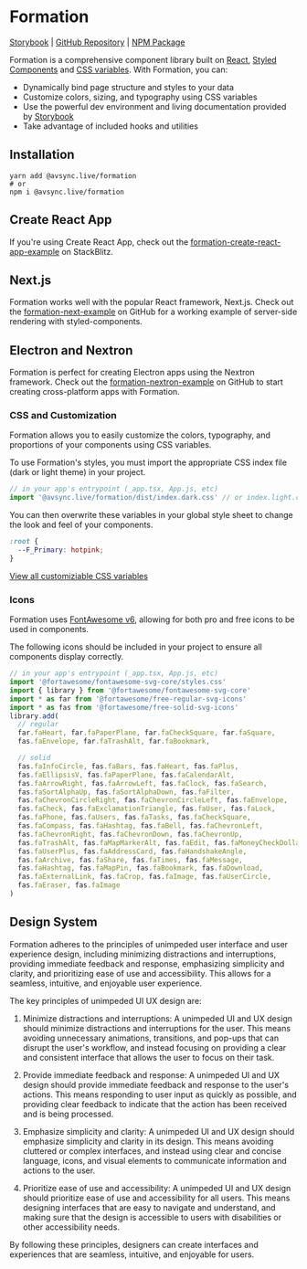 # Formation

[Storybook](https://formation-ui.netlify.app) |
[GitHub Repository](https://github.com/AVsync-LIVE/formation) |
[NPM Package](https://www.npmjs.com/package/@avsync.live/formation)

Formation is a comprehensive component library built on [React](https://reactjs.org/docs/getting-started.html), 
[Styled Components](https://styled-components.com/docs) and [CSS variables](https://developer.mozilla.org/en-US/docs/Web/CSS/Using_CSS_custom_properties). With Formation, you can:

 - Dynamically bind page structure and styles to your data
 - Customize colors, sizing, and typography using CSS variables
 - Use the powerful dev environment and living documentation provided by [Storybook](https://formation-ui.netlify.app) 
 - Take advantage of included hooks and utilities

## Installation

```shell
yarn add @avsync.live/formation
# or
npm i @avsync.live/formation
```

## Create React App

If you're using Create React App, check out the [formation-create-react-app-example](https://stackblitz.com/edit/react-ts-xyhgvu) on StackBlitz.


## Next.js

Formation works well with the popular React framework, Next.js. Check out the [formation-next-example](https://github.com/AVsync-LIVE/formation-next-example) on GitHub for a working example of server-side rendering with styled-components.


## Electron and Nextron

Formation is perfect for creating Electron apps using the Nextron framework. Check out the [formation-nextron-example](https://github.com/AVsync-LIVE/formation-nextron-example) on GitHub to start creating cross-platform apps with Formation.


### CSS and Customization

Formation allows you to easily customize the colors, typography, and proportions of your components using CSS variables. 

To use Formation's styles, you must import the appropriate CSS index file (dark or light theme) in your project. 


```jsx
// in your app's entrypoint (_app.tsx, App.js, etc)
import '@avsync.live/formation/dist/index.dark.css' // or index.light.css
```

You can then overwrite these variables in your global style sheet to change the look and feel of your components.

```css
:root {
  --F_Primary: hotpink;
}
```

[View all customiziable CSS variables](https://formation-ui.netlify.app/?path=/story/theme--theme)


### Icons

Formation uses [FontAwesome v6](https://fontawesome.com/v6/search?m=free), allowing for both pro and free icons to be used in components. 

The following icons should be included in your project to ensure all components display correctly.

```jsx
// in your app's entrypoint (_app.tsx, App.js, etc)
import '@fortawesome/fontawesome-svg-core/styles.css'
import { library } from '@fortawesome/fontawesome-svg-core'
import * as far from '@fortawesome/free-regular-svg-icons'
import * as fas from '@fortawesome/free-solid-svg-icons'
library.add(
  // regular
  far.faHeart, far.faPaperPlane, far.faCheckSquare, far.faSquare,
  fas.faEnvelope, far.faTrashAlt, far.faBookmark,

  // solid
  fas.faInfoCircle, fas.faBars, fas.faHeart, fas.faPlus,
  fas.faEllipsisV, fas.faPaperPlane, fas.faCalendarAlt,
  fas.faArrowRight, fas.faArrowLeft, fas.faClock, fas.faSearch,
  fas.faSortAlphaUp, fas.faSortAlphaDown, fas.faFilter,
  fas.faChevronCircleRight, fas.faChevronCircleLeft, fas.faEnvelope,
  fas.faCheck, fas.faExclamationTriangle, fas.faUser, fas.faLock,
  fas.faPhone, fas.faUsers, fas.faTasks, fas.faCheckSquare,
  fas.faCompass, fas.faHashtag, fas.faBell, fas.faChevronLeft,
  fas.faChevronRight, fas.faChevronDown, fas.faChevronUp,
  fas.faTrashAlt, fas.faMapMarkerAlt, fas.faEdit, fas.faMoneyCheckDollar,
  fas.faUserPlus, fas.faAddressCard, fas.faHandshakeAngle,
  fas.faArchive, fas.faShare, fas.faTimes, fas.faMessage,
  fas.faHashtag, fas.faMapPin, fas.faBookmark, fas.faDownload,
  fas.faExternalLink, fas.faCrop, fas.faImage, fas.faUserCircle,
  fas.faEraser, fas.faImage
)

```


## Design System

Formation adheres to the principles of unimpeded user interface and user experience design, including minimizing distractions and interruptions, providing immediate feedback and response, emphasizing simplicity and clarity, and prioritizing ease of use and accessibility. This allows for a seamless, intuitive, and enjoyable user experience.

The key principles of unimpeded UI UX design are:
 1. Minimize distractions and interruptions: A unimpeded UI and UX design should minimize distractions and interruptions for the user. This means avoiding unnecessary animations, transitions, and pop-ups that can disrupt the user's workflow, and instead focusing on providing a clear and consistent interface that allows the user to focus on their task.

 2. Provide immediate feedback and response: A unimpeded UI and UX design should provide immediate feedback and response to the user's actions. This means responding to user input as quickly as possible, and providing clear feedback to indicate that the action has been received and is being processed.

 3. Emphasize simplicity and clarity: A unimpeded UI and UX design should emphasize simplicity and clarity in its design. This means avoiding cluttered or complex interfaces, and instead using clear and concise language, icons, and visual elements to communicate information and actions to the user.

 4. Prioritize ease of use and accessibility: A unimpeded UI and UX design should prioritize ease of use and accessibility for all users. This means designing interfaces that are easy to navigate and understand, and making sure that the design is accessible to users with disabilities or other accessibility needs.

By following these principles, designers can create interfaces and experiences that are seamless, intuitive, and enjoyable for users.